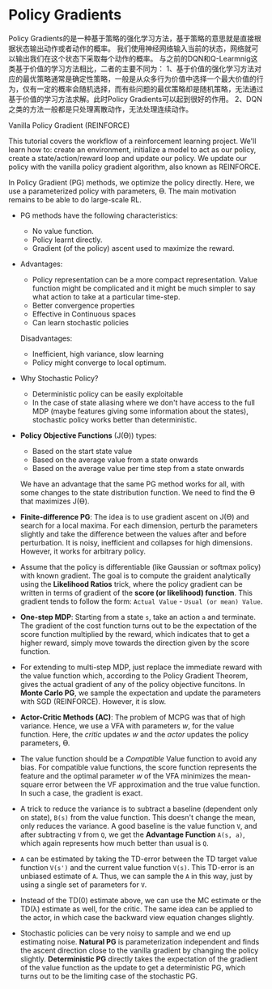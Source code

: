 

<!--
 * @version:
 * @Author:  StevenJokess https://github.com/StevenJokess
 * @Date: 2020-12-17 18:03:50
 * @LastEditors:  StevenJokess https://github.com/StevenJokess
 * @LastEditTime: 2020-12-25 01:58:51
 * @Description:
 * @TODO::
 * @Reference:https://blog.csdn.net/weixin_44791964/article/details/99679223
 * https://github.com/bentrevett/pytorch-rl
 * https://github.com/dalmia/David-Silver-Reinforcement-learning/tree/master/Week%207%20-%20Policy%20Gradient%20Methods
-->

# Policy Gradients

Policy Gradients的是一种基于策略的强化学习方法，基于策略的意思就是直接根据状态输出动作或者动作的概率。
我们使用神经网络输入当前的状态，网络就可以输出我们在这个状态下采取每个动作的概率。
与之前的DQN和Q-Learmnig这类基于价值的学习方法相比，二者的主要不同为：
1、基于价值的强化学习方法对应的最优策略通常是确定性策略，一般是从众多行为价值中选择一个最大价值的行为，仅有一定的概率会随机选择，而有些问题的最优策略却是随机策略，无法通过基于价值的学习方法求解。此时Policy Gradients可以起到很好的作用。
2、DQN之类的方法一般都是只处理离散动作，无法处理连续动作。

Vanilla Policy Gradient (REINFORCE)

This tutorial covers the workflow of a reinforcement learning project. We'll learn how to: create an environment, initialize a model to act as our policy, create a state/action/reward loop and update our policy. We update our policy with the vanilla policy gradient algorithm, also known as REINFORCE.

In Policy Gradient (PG) methods, we optimize the policy directly. Here, we use a parameterized policy with parameters, ϴ. The main motivation remains to be able to do large-scale RL.

- PG methods have the following characteristics:
  - No value function.
  - Policy learnt directly.
  - Gradient (of the policy) ascent used to maximize the reward.

- Advantages:
  - Policy representation can be a more compact representation. Value function might be complicated and it might be much simpler to say what action to take at a particular time-step.
  - Better convergence properties
  - Effective in Continuous spaces
  - Can learn stochastic policies

  Disadvantages:
  - Inefficient, high variance, slow learning
  - Policy might converge to local optimum.

- Why Stochastic Policy?
  - Deterministic policy can be easily exploitable
  - In the case of state aliasing where we don't have access to the full MDP (maybe features giving some information about the states), stochastic policy works better than deterministic.

- **Policy Objective Functions** (J(ϴ)) types:
  - Based on the start state value
  - Based on the average value from a state onwards
  - Based on the average value per time step from a state onwards

  We have an advantage that the same PG method works for all, with some changes to the state distribution function. We need to find the ϴ that maximizes J(ϴ).

- **Finite-difference PG**: The idea is to use gradient ascent on J(ϴ) and search for a local maxima. For each dimension, perturb the parameters slightly and take the difference between the values after and before perturbation. It is noisy, inefficient and collapses for high dimensions. However, it works for arbitrary policy.

- Assume that the policy is differentiable (like Gaussian or softmax policy) with known gradient. The goal is to compute the graident analytically using the **Likelihood Ratios** trick, where the policy gradient can be written in terms of gradient of the **score (or likelihood) function**. This gradient tends to follow the form: `Actual Value` - `Usual (or mean) Value`.

- **One-step MDP**: Starting from a state `s`, take an action `a` and terminate. The gradient of the cost function turns out to be the expectation of the score function multiplied by the reward, which indicates that to get a higher reward, simply move towards the direction given by the score function.

- For extending to multi-step MDP, just replace the immediate reward with the value function which, according to the Policy Gradient Theorem, gives the actual gradient of any of the policy objective funcitons. In **Monte Carlo PG**, we sample the expectation and update the parameters with SGD (REINFORCE). However, it is slow.

- **Actor-Critic Methods (AC)**: The problem of MCPG was that of high variance. Hence, we use a VFA with parameters *w*, for the value function. Here, the *critic* updates *w* and the *actor* updates the policy parameters, ϴ.

- The value function should be a *Compatible* Value function to avoid any bias. For compatible value functions, the score function represents the feature and the optimal parameter *w* of the VFA minimizes the mean-square error between the VF approximation and the true value function. In such a case, the gradient is exact.

- A trick to reduce the variance is to subtract a baseline (dependent only on state), `B(s)` from the value function. This doesn't change the mean, only reduces the variance. A good baseline is the value function `V`, and after subtracting `V` from `Q`, we get the **Advantage Function** `A(s, a)`, which again represents how much better than usual is `Q`.

- `A` can be estimated by taking the TD-error between the TD target value function `V(s')` and the current value function `V(s)`. This TD-error is an unbiased estimate of `A`. Thus, we can sample the `A` in this way, just by using a single set of parameters for `V`.

- Instead of the TD(0) estimate above, we can use the MC estimate or the TD(λ) estimate as well, for the critic. The same idea can be applied to the actor, in which case the backward view equation changes slightly.

- Stochastic policies can be very noisy to sample and we end up estimating noise. **Natural PG** is parameterization independent and finds the ascent direction close to the vanilla gradient by changing the policy slightly. **Deterministic PG** directly takes the expectation of the gradient of the value function as the update to get a deterministic PG, which turns out to be the limiting case of the stochastic PG.
